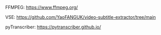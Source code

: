 FFMPEG: https://www.ffmpeg.org/

VSE: https://github.com/YaoFANGUK/video-subtitle-extractor/tree/main

pyTranscriber: https://pytranscriber.github.io/
